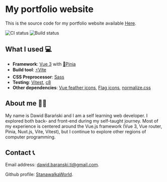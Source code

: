 # My portfolio website

This is the source code for my portfolio website available [Here](https://stanawalkaworld.github.io/).

![CI status](https://github.com/StanawalkaWorld/portfolio-website/actions/workflows/CI.yml/badge.svg)
![Build status](https://github.com/StanawalkaWorld/portfolio-website/actions/workflows/main.yml/badge.svg)

## What I used 💻

- **Framework**: [Vue 3](https://vuejs.org) with [🍍Pinia](https://pinia.vuejs.org/)
- **Build tool**: [⚡Vite](https://vitejs.dev)  
- **CSS Preprocessor**: [Sass](https://sass-lang.com/)
- **Testing**: [Vitest](https://vitest.dev/), [c8](https://github.com/bcoe/c8)
- **Other dependencies**: [Vue feather icons](https://vue-icons.github.io/), [Flag icons](https://github.com/lipis/flag-icons), [normalize.css](https://necolas.github.io/normalize.css/)


## About me 👨‍💻

My name is Dawid Barański and I am a self learning web developer. I explored both back- and front-end during my self-taught journey. Most of my experience is centered around the Vue.js framework (Vue 3, Vue router, Pinia, Nuxt.js, Vite, Vitest), but I continue to explore other regions of computer programming.

## Contact 📞

Email address: [dawid.baranski.ti@gmail.com](mailto:dawid.baranski.ti@gmail.com).

Github profile: [StanawalkaWorld](https://github.com/StanawalkaWorld).
